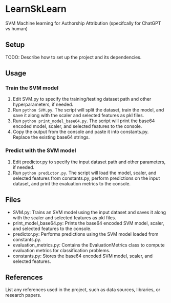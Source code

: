 # LearnSkLearn

SVM Machine learning for Authorship Attribution (specifcally for ChatGPT vs human)

## Setup

TODO: Describe how to set up the project and its dependencies.

## Usage

### Train the SVM model

1. Edit SVM.py to specify the training/testing dataset path and other hyperparameters, if needed.
2. Run `python SVM.py`. The script will split the dataset, train the model, and save it along with the scaler and selected features as pkl files.
3. Run `python print_model_base64.py`. The script will print the base64 encoded model, scaler, and selected features to the console.
4. Copy the output from the console and paste it into constants.py. Replace the existing base64 strings.

### Predict with the SVM model

1. Edit predictor.py to specify the input dataset path and other parameters, if needed.
2. Run `python predictor.py`. The script will load the model, scaler, and selected features from constants.py, perform predictions on the input dataset, and print the evaluation metrics to the console.

## Files

- SVM.py: Trains an SVM model using the input dataset and saves it along with the scaler and selected features as pkl files.
- print_model_base64.py: Prints the base64 encoded SVM model, scaler, and selected features to the console.
- predictor.py: Performs predictions using the SVM model loaded from constants.py.
- evaluation_metrics.py: Contains the EvaluationMetrics class to compute evaluation metrics for classification problems.
- constants.py: Stores the base64 encoded SVM model, scaler, and selected features.

## References

List any references used in the project, such as data sources, libraries, or research papers.
